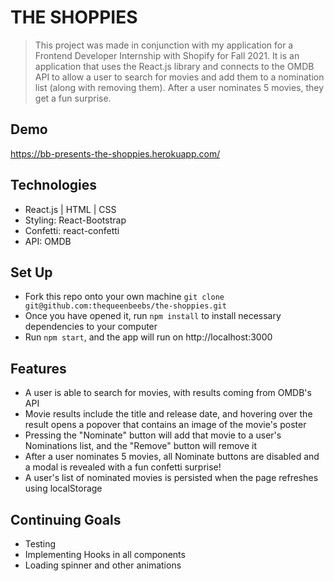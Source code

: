 # THE SHOPPIES
> This project was made in conjunction with my application for a Frontend Developer Internship with Shopify for Fall 2021. It is an application that uses the React.js library and connects to the OMDB API to allow a user to search for movies and add them to a nomination list (along with removing them). After a user nominates 5 movies, they get a fun surprise.
>

## Demo
https://bb-presents-the-shoppies.herokuapp.com/

## Technologies
* React.js | HTML | CSS
* Styling: React-Bootstrap
* Confetti: react-confetti
* API: OMDB

## Set Up
* Fork this repo onto your own machine `git clone git@github.com:thequeenbeebs/the-shoppies.git`
* Once you have opened it, run `npm install` to install necessary dependencies to your computer
* Run `npm start`, and the app will run on http://localhost:3000

## Features
* A user is able to search for movies, with results coming from OMDB's API
* Movie results include the title and release date, and hovering over the result opens a popover that contains an image of the movie's poster
* Pressing the "Nominate" button will add that movie to a user's Nominations list, and the "Remove" button will remove it 
* After a user nominates 5 movies, all Nominate buttons are disabled and a modal is revealed with a fun confetti surprise!
* A user's list of nominated movies is persisted when the page refreshes using localStorage

## Continuing Goals
* Testing
* Implementing Hooks in all components 
* Loading spinner and other animations
